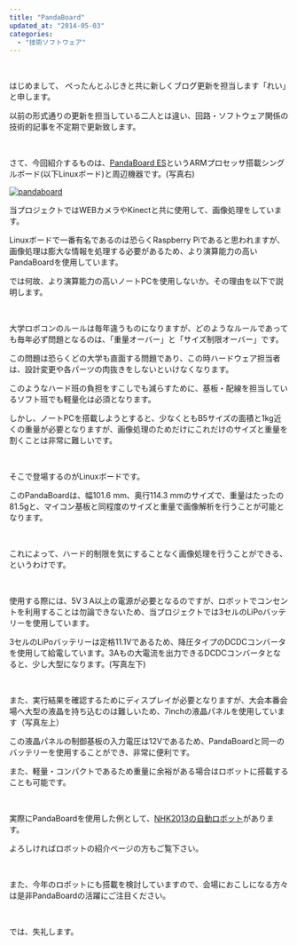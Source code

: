 ```yaml
---
title: "PandaBoard"
updated_at: "2014-05-03"
categories: 
  - "技術ソフトウェア"
---
```


 

はじめまして、 ぺったんとふじきと共に新しくブログ更新を担当します「れい」と申します。

以前の形式通りの更新を担当している二人とは違い、回路・ソフトウェア関係の技術的記事を不定期で更新致します。

 

さて、今回紹介するものは、[PandaBoard ES](http://pandaboard.org/content/pandaboard-es)というARMプロセッサ搭載シングルボード(以下Linuxボード)と周辺機器です。(写真右)

[![pandaboard](images/pandaboard-300x225.jpg)](http://technouskit.net/blog/wp-content/uploads/2014/05/pandaboard.jpg)

当プロジェクトではWEBカメラやKinectと共に使用して、画像処理をしています。

Linuxボードで一番有名であるのは恐らくRaspberry Piであると思われますが、画像処理は膨大な情報を処理する必要があるため、より演算能力の高いPandaBoardを使用しています。

では何故、より演算能力の高いノートPCを使用しないか。その理由を以下で説明します。

 

大学ロボコンのルールは毎年違うものになりますが、どのようなルールであっても毎年必ず問題となるのは、「重量オーバー」と「サイズ制限オーバー」です。

この問題は恐らくどの大学も直面する問題であり、この時ハードウェア担当者は、設計変更や各パーツの肉抜きをしないといけなくなります。

このようなハード班の負担をすこしでも減らすために、基板・配線を担当しているソフト班でも軽量化は必須となります。

しかし、ノートPCを搭載しようとすると、少なくともB5サイズの面積と1kg近くの重量が必要となりますが、画像処理のためだけにこれだけのサイズと重量を割くことは非常に難しいです。

 

そこで登場するのがLinuxボードです。

このPandaBoardは、幅101.6 mm、奥行114.3 mmのサイズで、重量はたったの81.5gと、マイコン基板と同程度のサイズと重量で画像解析を行うことが可能となります。

 

これによって、ハード的制限を気にすることなく画像処理を行うことができる、というわけです。

 

使用する際には、5V３A以上の電源が必要となるのですが、ロボットでコンセントを利用することは勿論できないため、当プロジェクトでは3セルのLiPoバッテリーを使用しています。

3セルのLiPoバッテリーは定格11.1Vであるため、降圧タイプのDCDCコンバータを使用して給電しています。3Aもの大電流を出力できるDCDCコンバータとなると、少し大型になります。(写真左下)

 

また、実行結果を確認するためにディスプレイが必要となりますが、大会本番会場へ大型の液晶を持ち込むのは難しいため、7inchの液晶パネルを使用しています（写真左上）

この液晶パネルの制御基板の入力電圧は12Vであるため、PandaBoardと同一のバッテリーを使用することができ、非常に便利です。

また、軽量・コンパクトであるため重量に余裕がある場合はロボットに搭載することも可能です。

 

実際にPandaBoardを使用した例として、[NHK2013の自動ロボット](http://technouskit.net/robots/2013.html)があります。

よろしければロボットの紹介ページの方もご覧下さい。

 

また、今年のロボットにも搭載を検討していますので、会場におこしになる方々は是非PandaBoardの活躍にご注目ください。

 

では、失礼します。

